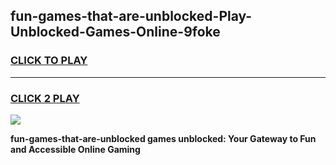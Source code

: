 
## fun-games-that-are-unblocked-Play-Unblocked-Games-Online-9foke
<h3>
<a href="https://premium76.site?title=fun-games-that-are-unblocked&ref=25A">CLICK TO PLAY</a></h3>
<hr>

<h3>
<a href="https://premium76.site?title=fun-games-that-are-unblocked&ref=25A">CLICK 2 PLAY</a>
  
</h3>

<a href="https://premium76.site?title=fun-games-that-are-unblocked&ref=25A"><img src="https://clearcache.store/games.png"></a>


**fun-games-that-are-unblocked games unblocked: Your Gateway to Fun and Accessible Online Gaming**
